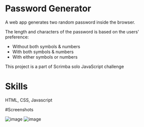# Password Generator

A web app generates two random password inside the browser.

The length and characters of the password is based on the users' preference:

- Without both symbols & numbers
- With both symbols & numbers
- With either symbols or numbers

This project is a part of Scrimba solo JavaScript challenge

# Skills

HTML,
CSS,
Javascript

#Screenshots

![image](https://user-images.githubusercontent.com/48007705/177296904-4ebde1ab-dc27-46bb-baa7-d85777c709b3.png)
![image](https://user-images.githubusercontent.com/48007705/177296982-78436219-5a24-44ae-b556-b8050fdb6b4d.png)
